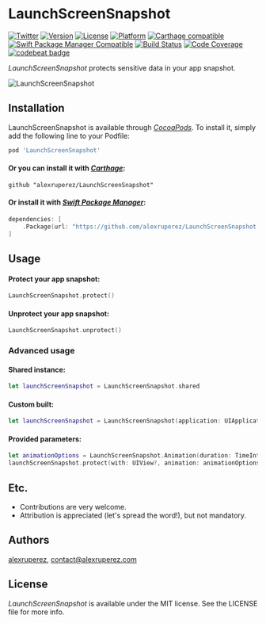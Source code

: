 # LaunchScreenSnapshot

[![Twitter](https://img.shields.io/badge/contact-@alexruperez-0FABFF.svg?style=flat)](http://twitter.com/alexruperez)
[![Version](https://img.shields.io/cocoapods/v/LaunchScreenSnapshot.svg?style=flat)](http://cocoapods.org/pods/LaunchScreenSnapshot)
[![License](https://img.shields.io/cocoapods/l/LaunchScreenSnapshot.svg?style=flat)](http://cocoapods.org/pods/LaunchScreenSnapshot)
[![Platform](https://img.shields.io/cocoapods/p/LaunchScreenSnapshot.svg?style=flat)](http://cocoapods.org/pods/LaunchScreenSnapshot)
[![Carthage compatible](https://img.shields.io/badge/Carthage-compatible-4BC51D.svg?style=flat)](https://github.com/Carthage/Carthage)
[![Swift Package Manager Compatible](https://img.shields.io/badge/Swift%20Package%20Manager-compatible-4BC51D.svg?style=flat)](https://github.com/apple/swift-package-manager)
[![Build Status](https://travis-ci.org/alexruperez/LaunchScreenSnapshot.svg?branch=master)](https://travis-ci.org/alexruperez/LaunchScreenSnapshot)
[![Code Coverage](https://codecov.io/gh/alexruperez/LaunchScreenSnapshot/branch/master/graph/badge.svg)](https://codecov.io/gh/alexruperez/LaunchScreenSnapshot)
[![codebeat badge](https://codebeat.co/badges/97c6f7e9-baa5-4c73-bb2c-ba31b7ccecd3)](https://codebeat.co/projects/github-com-alexruperez-launchscreensnapshot-master)

*LaunchScreenSnapshot* protects sensitive data in your app snapshot.

![*LaunchScreenSnapshot*](https://raw.githubusercontent.com/alexruperez/LaunchScreenSnapshot/master/LaunchScreenSnapshot.gif)

## Installation

LaunchScreenSnapshot is available through [*CocoaPods*](http://cocoapods.org). To install
it, simply add the following line to your Podfile:

```ruby
pod 'LaunchScreenSnapshot'
```

#### Or you can install it with [*Carthage*](https://github.com/Carthage/Carthage):

```ogdl
github "alexruperez/LaunchScreenSnapshot"
```

#### Or install it with [*Swift Package Manager*](https://swift.org/package-manager/):

```swift
dependencies: [
    .Package(url: "https://github.com/alexruperez/LaunchScreenSnapshot.git")
]
```

## Usage

#### Protect your app snapshot:

```swift
LaunchScreenSnapshot.protect()
```

#### Unprotect your app snapshot:

```swift
LaunchScreenSnapshot.unprotect()
```

### Advanced usage

#### Shared instance:

```swift
let launchScreenSnapshot = LaunchScreenSnapshot.shared
```

#### Custom built:

```swift
let launchScreenSnapshot = LaunchScreenSnapshot(application: UIApplication, notificationCenter: NotificationCenter, bundle: Bundle)
```

#### Provided parameters:

```swift
let animationOptions = LaunchScreenSnapshot.Animation(duration: TimeInterval, delay: TimeInterval, dampingRatio: CGFloat, velocity: CGFloat, options: UIViewAnimationOptions)
launchScreenSnapshot.protect(with: UIView?, animation: animationOptions, force: Bool)
```

## Etc.

* Contributions are very welcome.
* Attribution is appreciated (let's spread the word!), but not mandatory.

## Authors

[alexruperez](https://github.com/alexruperez), contact@alexruperez.com

## License

*LaunchScreenSnapshot* is available under the MIT license. See the LICENSE file for more info.
